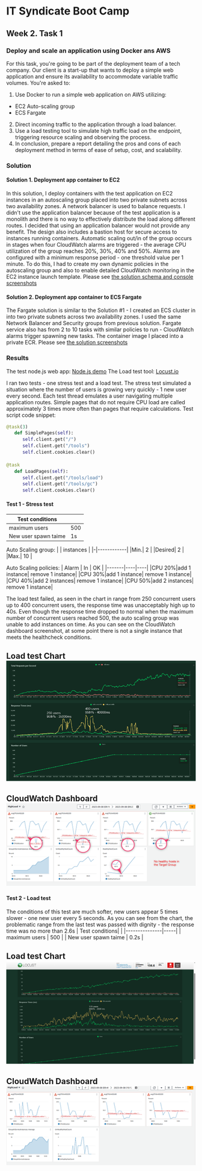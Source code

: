 <!-- BEGIN_TF_DOCS -->
# IT Syndicate Boot Camp
## Week 2. Task 1
### Deploy and scale an application using Docker ans AWS

For this task, you're going to be part of the deployment team of a tech company. Our client is a
start-up that wants to deploy a simple web application and ensure its availability to
accommodate variable traffic volumes. You're asked to:
1. Use Docker to run a simple web application on AWS utilizing:
- EC2 Auto-scaling group
- ECS Fargate
2. Direct incoming traffic to the application through a load balancer.
3. Use a load testing tool to simulate high traffic load on the endpoint, triggering resource
scaling and observing the process.
4. In conclusion, prepare a report detailing the pros and cons of each deployment method in
terms of ease of setup, cost, and scalability.
### Solution

#### Solution 1. Deployment app container to EC2
In this solution, I deploy containers with the test application on EC2 instances in an autoscaling group placed into two private subnets across two availability zones. A network balancer is used to balance requests. I didn't use the application balancer because of the test application is a monolith and there is no way to effectively distribute the load along different routes. I decided that using an application balancer would not provide any benefit. The design also includes a bastion host for secure access to instances running containers.
Automatic scaling out/in of the group occurs in stages when four CloudWatch alarms are triggered - the average CPU utilization of the group reaches 20%, 30%, 40% and 50%.
Alarms are configured with a minimum response period - one threshold value per 1 minute. To do this, I had to create my own dynamic policies in the autoscaling group and also to enable detailed CloudWatch monitoring in the EC2 instance launch template.
Please see [the solution schema and console screenshots](docs/ec2_asg.md)

#### Solution 2. Deployment app container to ECS Fargate
The Fargate solution is similar to the Solution #1 - I created an ECS cluster in into two private subnets across two availability zones. I used the same Network Balancer and Security groups from previous solution. Fargate service also has from 2 to 10 tasks with similar policies to run - CloudWatch alarms trigger spawning new tasks. The container image I placed into a private ECR.
Please see [the solution screenshots](docs/fargate.md)
### Results
The test node.js web app: [Node.js demo](https://github.com/benc-uk/nodejs-demoapp)
The Load test tool: [Locust.io](https://locust.io/)

I ran two tests - one stress test and a load test. The stress test simulated a situation where the number of users is growing very quickly - 1 new user every second.
Each test thread emulates a user navigating multiple application routes. Simple pages that do not require CPU load are called approximately 3 times more often than pages that require calculations.
Test script code snippet:
```python
@task(3)
   def SimplePages(self):
      self.client.get("/")
      self.client.get("/tools")
      self.client.cookies.clear()

@task
   def LoadPages(self):
      self.client.get("/tools/load")
      self.client.get("/tools/gc")
      self.client.cookies.clear()
```

#### Test 1 - Stress test
| Test conditions| |
|---------------|-----|
| maximum users | 500 |
| New user spawn taime | 1s |

Auto Scaling group:
| | instances |
|-|------------|
|Min.| 2 |
|Desired| 2 |
|Max.| 10 |

Auto Scaling policies:
| Alarm | In | OK |
|-------|----|----|
|CPU 20%|add 1 instance| remove 1 instance|
|CPU 30%|add 1 instance| remove 1 instance|
|CPU 40%|add 2 instances| remove 1 instance|
|CPU 50%|add 2 instances| remove 1 instance|

The load test failed, as seen in the chart in range from 250 concurrent users up to 400 concurrent users, the response time was unacceptably high up to 40s.
Even though the response time dropped to normal when the maximum number of concurrent users reached 500, the auto scaling group was unable to add instances on time. As you can see on the CloudWatch dashboard screenshot, at some point there is not a single instance that meets the healthcheck conditions.

**Load test Chart**
![Test chart 1](docs/test1.png)
---

**CloudWatch Dashboard**
![Dashboard test 1](docs/Dashboard1.png)
---

#### Test 2 - Load test
The conditions of this test are much softer, new users appear 5 times slower - one new user every 5 seconds.
As you can see from the chart, the problematic range from the last test was passed with dignity - the response time was no more than 2.6s
| Test conditions| |
|---------------|-----|
| maximum users | 500 |
| New user spawn taime | 0.2s |

**Load test Chart**
![Test chart 2](docs/test2.png)
---

**CloudWatch Dashboard**
![Dashboard test 2](docs/Dashboard2.png)
---
<!-- END_TF_DOCS -->
